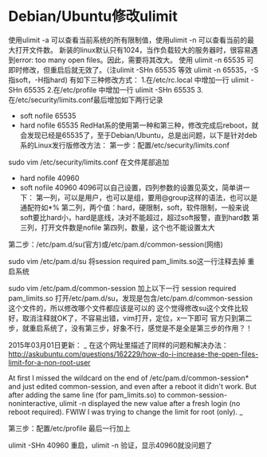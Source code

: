 # Debian/Ubuntu修改ulimit

使用ulimit -a 可以查看当前系统的所有限制值，使用ulimit -n 可以查看当前的最大打开文件数。
新装的linux默认只有1024，当作负载较大的服务器时，很容易遇到error: too many open files。因此，需要将其改大。
使用 ulimit -n 65535 可即时修改，但重启后就无效了。（注ulimit -SHn 65535 等效 ulimit -n 65535，-S指soft，-H指hard)
有如下三种修改方式：
1.在/etc/rc.local 中增加一行 ulimit -SHn 65535
2.在/etc/profile 中增加一行 ulimit -SHn 65535
3.在/etc/security/limits.conf最后增加如下两行记录

* soft nofile 65535
* hard nofile 65535
RedHat系的使用第一种和第三种，修改完成后reboot，就会发现已经是65535了，至于Debian/Ubuntu，总是出问题，以下是针对deb系的Linux发行版修改方法：
第一步：配置/etc/security/limits.conf

sudo vim /etc/security/limits.conf
在文件尾部追加 
* hard nofile 40960
* soft nofile 40960
4096可以自己设置，四列参数的设置见英文，简单讲一下：
第一列，可以是用户，也可以是组，要用@group这样的语法，也可以是通配符如*%
第二列，两个值：hard，硬限制，soft，软件限制，一般来说soft要比hard小，hard是底线，决对不能超过，超过soft报警，直到hard数
第三列，打开文件数是nofile
第四列，数量，这个也不能设置太大

第二步：/etc/pam.d/su(官方)或/etc/pam.d/common-session(网络)

sudo vim /etc/pam.d/su
将session    required   pam_limits.so这一行注释去掉 
重启系统

sudo vim /etc/pam.d/common-session
加上以下一行
session required pam_limits.so
打开/etc/pam.d/su，发现是包含/etc/pam.d/common-session这个文件的，所以修改哪个文件都应该是可以的
这个觉得修改su这个文件比较好，取消注释就OK了，不容易出错，vim打开，定位，x一下即可
官方只到第二步，就重启系统了，没有第三步，好象不行，感觉是不是全是第三步的作用？！

2015年03月01日更新：
_
在这个网址里描述了同样的问题和解决办法：http://askubuntu.com/questions/162229/how-do-i-increase-the-open-files-limit-for-a-non-root-user

At first I missed the wildcard on the end of /etc/pam.d/common-session* and just edited common-session, and even after a reboot it didn't work. But after adding the same line (for pam_limits.so) to common-session-noninteractive, ulimit -n displayed the new value after a fresh login (no reboot required). FWIW I was trying to change the limit for root (only).
_

第三步：配置/etc/profile
最后一行加上

ulimit -SHn 40960
重启，ulimit -n 验证，显示40960就没问题了
